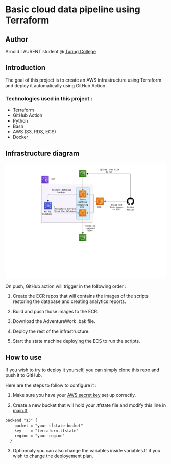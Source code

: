 # Basic cloud data pipeline using Terraform

## Author

Arnold LAURENT student @ [Turing College](https://www.turingcollege.com/)

## Introduction

The goal of this project is to create an AWS infrastructure using Terraform and deploy it automatically using GitHub Action.

### Technologies used in this project :

* Terraform
* GitHub Action
* Python
* Bash
* AWS (S3, RDS, ECS)
* Docker

## Infrastructure diagram

![Infrastructure diagram](./diagram/aws-infrastructure-diagram.PNG)

On push, GitHub action will trigger in the following order :

1) Create the ECR repos that will contains the images of the scripts restoring the database and creating analytics reports.

2) Build and push those images to the ECR.

3) Download the AdventureWork .bak file.

4) Deploy the rest of the infrastructure.

5) Start the state machine deploying the ECS to run the scripts.

## How to use

If you wish to try to deploy it yourself, you can simply clone this repo and push it to GitHub.

Here are the steps to follow to configure it :

1) Make sure you have your [AWS secret key](https://docs.aws.amazon.com/cli/v1/userguide/cli-configure-files.html) set up correctly.

2) Create a new bucket that will hold your .tfstate file and modify this line in [main.tf](./terraform_config/main.tf) 

````
backend "s3" {
    bucket = "your-tfstate-bucket"
    key    = "terraform.tfstate"
    region = "your-region"
  }
````

3) Optionnaly you can also change the variables inside variables.tf if you wish to change the deployement plan.



